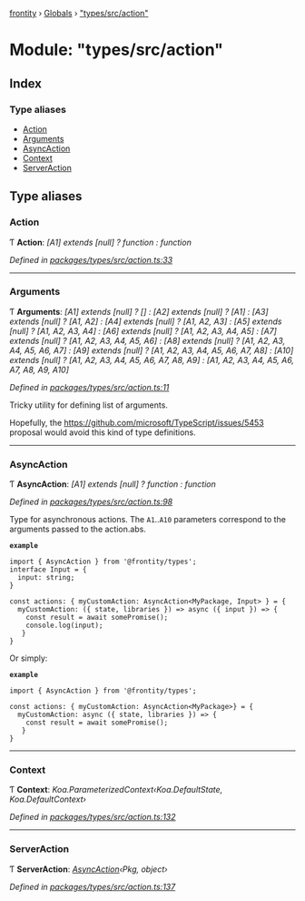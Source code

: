 [frontity](../README.md) › [Globals](../globals.md) › ["types/src/action"](_types_src_action_.md)

# Module: "types/src/action"

## Index

### Type aliases

* [Action](_types_src_action_.md#action)
* [Arguments](_types_src_action_.md#arguments)
* [AsyncAction](_types_src_action_.md#asyncaction)
* [Context](_types_src_action_.md#context)
* [ServerAction](_types_src_action_.md#serveraction)

## Type aliases

###  Action

Ƭ **Action**: *[A1] extends [null] ? function : function*

*Defined in [packages/types/src/action.ts:33](https://github.com/frontity/frontity/blob/eb6bfe49/packages/types/src/action.ts#L33)*

___

###  Arguments

Ƭ **Arguments**: *[A1] extends [null] ? [] : [A2] extends [null] ? [A1] : [A3] extends [null] ? [A1, A2] : [A4] extends [null] ? [A1, A2, A3] : [A5] extends [null] ? [A1, A2, A3, A4] : [A6] extends [null] ? [A1, A2, A3, A4, A5] : [A7] extends [null] ? [A1, A2, A3, A4, A5, A6] : [A8] extends [null] ? [A1, A2, A3, A4, A5, A6, A7] : [A9] extends [null] ? [A1, A2, A3, A4, A5, A6, A7, A8] : [A10] extends [null] ? [A1, A2, A3, A4, A5, A6, A7, A8, A9] : [A1, A2, A3, A4, A5, A6, A7, A8, A9, A10]*

*Defined in [packages/types/src/action.ts:11](https://github.com/frontity/frontity/blob/eb6bfe49/packages/types/src/action.ts#L11)*

Tricky utility for defining list of arguments.

Hopefully, the https://github.com/microsoft/TypeScript/issues/5453 proposal
would avoid this kind of type definitions.

___

###  AsyncAction

Ƭ **AsyncAction**: *[A1] extends [null] ? function : function*

*Defined in [packages/types/src/action.ts:98](https://github.com/frontity/frontity/blob/eb6bfe49/packages/types/src/action.ts#L98)*

Type for asynchronous actions.
The `A1`..`A10` parameters correspond to the arguments passed
to the action.abs.

**`example`** 
```
import { AsyncAction } from '@frontity/types';
interface Input = {
  input: string;
}

const actions: { myCustomAction: AsyncAction<MyPackage, Input> } = {
  myCustomAction: ({ state, libraries }) => async ({ input }) => {
    const result = await somePromise();
    console.log(input);
   }
}
```

Or simply:

**`example`** 
```
import { AsyncAction } from '@frontity/types';

const actions: { myCustomAction: AsyncAction<MyPackage>} = {
  myCustomAction: async ({ state, libraries }) => {
    const result = await somePromise();
   }
}
```

___

###  Context

Ƭ **Context**: *Koa.ParameterizedContext‹Koa.DefaultState, Koa.DefaultContext›*

*Defined in [packages/types/src/action.ts:132](https://github.com/frontity/frontity/blob/eb6bfe49/packages/types/src/action.ts#L132)*

___

###  ServerAction

Ƭ **ServerAction**: *[AsyncAction](_types_src_action_.md#asyncaction)‹Pkg, object›*

*Defined in [packages/types/src/action.ts:137](https://github.com/frontity/frontity/blob/eb6bfe49/packages/types/src/action.ts#L137)*
